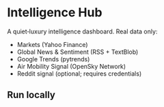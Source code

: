 # Intelligence Hub

A quiet‑luxury intelligence dashboard. Real data only:
- Markets (Yahoo Finance)
- Global News & Sentiment (RSS + TextBlob)
- Google Trends (pytrends)
- Air Mobility Signal (OpenSky Network)
- Reddit signal (optional; requires credentials)

## Run locally

